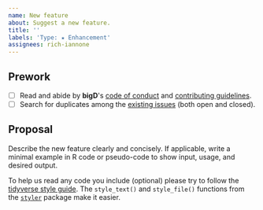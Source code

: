 ```yaml
---
name: New feature
about: Suggest a new feature.
title: ''
labels: 'Type: ★ Enhancement'
assignees: rich-iannone
---
```


## Prework

- [ ] Read and abide by **bigD**'s [code of conduct](https://www.contributor-covenant.org/version/2/0/code_of_conduct/) and [contributing guidelines](https://github.com/rstudio/bigD/blob/main/.github/CONTRIBUTING.md).
- [ ] Search for duplicates among the [existing issues](https://github.com/rstudio/bigD/issues) (both open and closed).

## Proposal

Describe the new feature clearly and concisely. If applicable, write a minimal example in R code or pseudo-code to show input, usage, and desired output.

To help us read any code you include (optional) please try to follow the [tidyverse style guide](https://style.tidyverse.org/). The `style_text()` and `style_file()` functions from the [`styler`](https://github.com/r-lib/styler) package make it easier.
